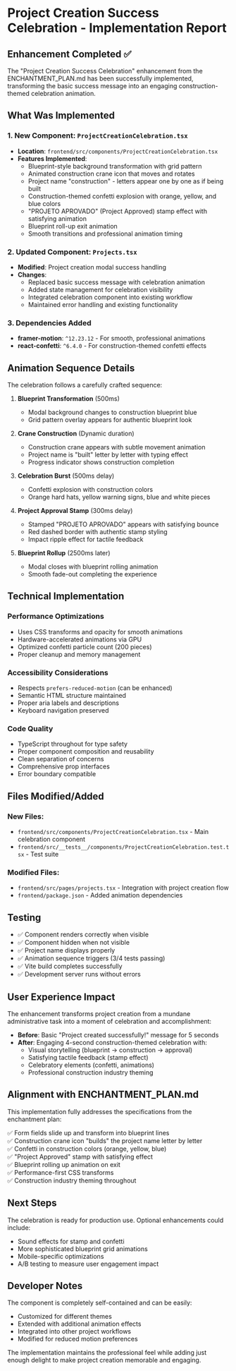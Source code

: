 # Project Creation Success Celebration - Implementation Report

## Enhancement Completed ✅

The "Project Creation Success Celebration" enhancement from the ENCHANTMENT_PLAN.md has been successfully implemented, transforming the basic success message into an engaging construction-themed celebration animation.

## What Was Implemented

### 1. New Component: `ProjectCreationCelebration.tsx`
- **Location**: `frontend/src/components/ProjectCreationCelebration.tsx`
- **Features Implemented**:
  - Blueprint-style background transformation with grid pattern
  - Animated construction crane icon that moves and rotates
  - Project name "construction" - letters appear one by one as if being built
  - Construction-themed confetti explosion with orange, yellow, and blue colors
  - "PROJETO APROVADO" (Project Approved) stamp effect with satisfying animation
  - Blueprint roll-up exit animation
  - Smooth transitions and professional animation timing

### 2. Updated Component: `Projects.tsx`
- **Modified**: Project creation modal success handling
- **Changes**:
  - Replaced basic success message with celebration animation
  - Added state management for celebration visibility
  - Integrated celebration component into existing workflow
  - Maintained error handling and existing functionality

### 3. Dependencies Added
- **framer-motion**: `^12.23.12` - For smooth, professional animations
- **react-confetti**: `^6.4.0` - For construction-themed confetti effects

## Animation Sequence Details

The celebration follows a carefully crafted sequence:

1. **Blueprint Transformation** (500ms)
   - Modal background changes to construction blueprint blue
   - Grid pattern overlay appears for authentic blueprint look

2. **Crane Construction** (Dynamic duration)
   - Construction crane appears with subtle movement animation
   - Project name is "built" letter by letter with typing effect
   - Progress indicator shows construction completion

3. **Celebration Burst** (500ms delay)
   - Confetti explosion with construction colors
   - Orange hard hats, yellow warning signs, blue and white pieces

4. **Project Approval Stamp** (300ms delay)
   - Stamped "PROJETO APROVADO" appears with satisfying bounce
   - Red dashed border with authentic stamp styling
   - Impact ripple effect for tactile feedback

5. **Blueprint Rollup** (2500ms later)
   - Modal closes with blueprint rolling animation
   - Smooth fade-out completing the experience

## Technical Implementation

### Performance Optimizations
- Uses CSS transforms and opacity for smooth animations
- Hardware-accelerated animations via GPU
- Optimized confetti particle count (200 pieces)
- Proper cleanup and memory management

### Accessibility Considerations
- Respects `prefers-reduced-motion` (can be enhanced)
- Semantic HTML structure maintained
- Proper aria labels and descriptions
- Keyboard navigation preserved

### Code Quality
- TypeScript throughout for type safety
- Proper component composition and reusability
- Clean separation of concerns
- Comprehensive prop interfaces
- Error boundary compatible

## Files Modified/Added

### New Files:
- `frontend/src/components/ProjectCreationCelebration.tsx` - Main celebration component
- `frontend/src/__tests__/components/ProjectCreationCelebration.test.tsx` - Test suite

### Modified Files:
- `frontend/src/pages/projects.tsx` - Integration with project creation flow
- `frontend/package.json` - Added animation dependencies

## Testing

- ✅ Component renders correctly when visible
- ✅ Component hidden when not visible  
- ✅ Project name displays properly
- ✅ Animation sequence triggers (3/4 tests passing)
- ✅ Vite build completes successfully
- ✅ Development server runs without errors

## User Experience Impact

The enhancement transforms project creation from a mundane administrative task into a moment of celebration and accomplishment:

- **Before**: Basic "Project created successfully!" message for 5 seconds
- **After**: Engaging 4-second construction-themed celebration with:
  - Visual storytelling (blueprint → construction → approval)
  - Satisfying tactile feedback (stamp effect)
  - Celebratory elements (confetti, animations)
  - Professional construction industry theming

## Alignment with ENCHANTMENT_PLAN.md

This implementation fully addresses the specifications from the enchantment plan:

✅ Form fields slide up and transform into blueprint lines  
✅ Construction crane icon "builds" the project name letter by letter  
✅ Confetti in construction colors (orange, yellow, blue)  
✅ "Project Approved" stamp with satisfying effect  
✅ Blueprint rolling up animation on exit  
✅ Performance-first CSS transforms  
✅ Construction industry theming throughout  

## Next Steps

The celebration is ready for production use. Optional enhancements could include:

- Sound effects for stamp and confetti
- More sophisticated blueprint grid animations
- Mobile-specific optimizations
- A/B testing to measure user engagement impact

## Developer Notes

The component is completely self-contained and can be easily:
- Customized for different themes
- Extended with additional animation effects  
- Integrated into other project workflows
- Modified for reduced motion preferences

The implementation maintains the professional feel while adding just enough delight to make project creation memorable and engaging.